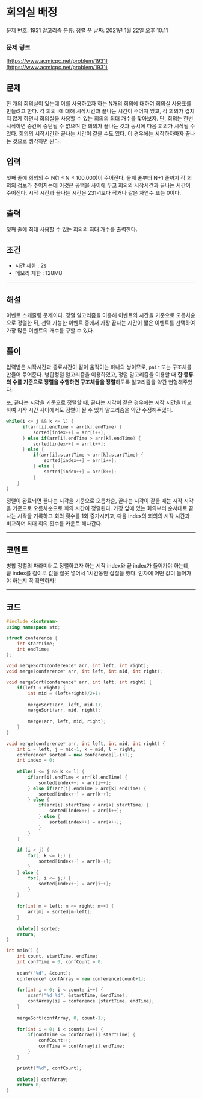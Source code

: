 # 회의실 배정

문제 번호: 1931
알고리즘 분류: 정렬
푼 날짜: 2021년 1월 22일 오후 10:11

### 문제 링크

[https://www.acmicpc.net/problem/1931](https://www.acmicpc.net/problem/1931)

## 문제

한 개의 회의실이 있는데 이를 사용하고자 하는 N개의 회의에 대하여 회의실 사용표를 만들려고 한다. 각 회의 I에 대해 시작시간과 끝나는 시간이 주어져 있고, 각 회의가 겹치지 않게 하면서 회의실을 사용할 수 있는 회의의 최대 개수를 찾아보자. 단, 회의는 한번 시작하면 중간에 중단될 수 없으며 한 회의가 끝나는 것과 동시에 다음 회의가 시작될 수 있다. 회의의 시작시간과 끝나는 시간이 같을 수도 있다. 이 경우에는 시작하자마자 끝나는 것으로 생각하면 된다.

## 입력

첫째 줄에 회의의 수 N(1 ≤ N ≤ 100,000)이 주어진다. 둘째 줄부터 N+1 줄까지 각 회의의 정보가 주어지는데 이것은 공백을 사이에 두고 회의의 시작시간과 끝나는 시간이 주어진다. 시작 시간과 끝나는 시간은 231-1보다 작거나 같은 자연수 또는 0이다.

## 출력

첫째 줄에 최대 사용할 수 있는 회의의 최대 개수를 출력한다.

## 조건

- 시간 제한 : 2s
- 메모리 제한 : 128MB

---

## 해설

이벤트 스케줄링 문제이다. 정렬 알고리즘을 이용해 이벤트의 시간을 기준으로 오름차순으로 정렬한 뒤, 선택 가능한 이벤트 중에서 가장 끝나는 시간이 짧은 이벤트를 선택하여 가장 많은 이벤트의 개수를 구할 수 있다. 

## 풀이

입력받은 시작시간과 종료시간이 같이 움직이는 하나의 쌍이므로, `pair` 또는 구조체를 만들어 묶어준다. 병합정렬 알고리즘을 이용하였고, 정렬 알고리즘을 이용할 때 **한 종류의 수를 기준으로 정렬을 수행하면 구조체들을 정렬**하도록 알고리즘을 약간 변형해주었다. 

또, 끝나는 시각을 기준으로 정렬할 때, 끝나는 시각이 같은 경우에는 시작 시간을 비교하여 시작 시간 사이에서도 정렬이 될 수 있게 알고리즘을 약간 수정해주었다.

```cpp
while(i <= j && k <= l) {
	  if(arr[i].endTime < arr[k].endTime) {
	      sorted[index++] = arr[i++];
	  } else if(arr[i].endTime > arr[k].endTime) {
	      sorted[index++] = arr[k++];
	  } else {
	      if(arr[i].startTime < arr[k].startTime) {
	          sorted[index++] = arr[i++];
	      } else {
	          sorted[index++] = arr[k++];
	      }
    }
}
```

정렬이 완료되면 끝나는 시각을 기준으로 오름차순, 끝나는 시각이 같을 때는 시작 시각을 기준으로 오름차순으로 회의 시간이 정렬된다. 가장 앞에 있는 회의부터 순서대로 끝나는 시각을 기록하고 회의 횟수를 1회 증가시키고, 다음 index의 회의의 시작 시간과 비교하며 최대 회의 횟수를 카운트 해나간다. 

---

## 코멘트

병합 정렬의 파라미터로 정렬하고자 하는 시작 index와 끝 index가 들어가야 하는데, 끝 index를 길이로 값을 잘못 넣어서 1시간동안 삽질을 했다. 인자에 어떤 값이 들어가야 하는지 꼭 확인하자!

---

## 코드

```cpp
#include <iostream>
using namespace std;

struct conference {
    int startTime;
    int endTime;
};

void mergeSort(conference* arr, int left, int right);
void merge(conference* arr, int left, int mid, int right);

void mergeSort(conference* arr, int left, int right) {
    if(left < right) {
        int mid = (left+right)/2+1;
        
        mergeSort(arr, left, mid-1);
        mergeSort(arr, mid, right);
        
        merge(arr, left, mid, right);
    }
}

void merge(conference* arr, int left, int mid, int right) {
    int i = left, j = mid-1, k = mid, l = right;
    conference* sorted = new conference[l-i+1];
    int index = 0;
    
    while(i <= j && k <= l) {
        if(arr[i].endTime < arr[k].endTime) {
            sorted[index++] = arr[i++];
        } else if(arr[i].endTime > arr[k].endTime) {
            sorted[index++] = arr[k++];
        } else {
            if(arr[i].startTime < arr[k].startTime) {
                sorted[index++] = arr[i++];
            } else {
                sorted[index++] = arr[k++];
            }
        }
    }
    
    if (i > j) {
        for(; k <= l;) {
            sorted[index++] = arr[k++];
        }
    } else {
        for(; i <= j;) {
            sorted[index++] = arr[i++];
        }
    }
    
    for(int m = left; m <= right; m++) {
        arr[m] = sorted[m-left];
    }
    
    delete[] sorted;
    return;
}

int main() {
    int count, startTime, endTime;
    int confTime = 0, confCount = 0;
    
    scanf("%d", &count);
    conference* confArray = new conference[count+1];
    
    for(int i = 0; i < count; i++) {
        scanf("%d %d", &startTime, &endTime);
        confArray[i] = conference {startTime, endTime};
    }
    
    mergeSort(confArray, 0, count-1);
    
    for(int i = 0; i < count; i++) {
        if(confTime <= confArray[i].startTime) {
            confCount++;
            confTime = confArray[i].endTime;
        }
    }

    printf("%d", confCount);
    
    delete[] confArray;
    return 0;
}
```